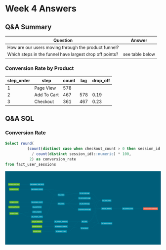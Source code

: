 # Week 4 Answers

## Q&A Summary
| Question | Answer |
| --- | --- |
| How are our users moving through the product funnel? |  |
| Which steps in the funnel have largest drop off points?| see table below |




### Conversion Rate by Product
|step_order|step|count|lag|drop_off|
|-----|-----|-----|-----|-----|
|1|Page View|578|||
|2|Add To Cart|467|578|0.19|
|3|Checkout|361|467|0.23|



## Q&A SQL

### Conversion Rate
```sql
Select round(
          (count(distinct case when checkout_count > 0 then session_id else null end)::numeric 
            / count(distinct session_id)::numeric) * 100, 
           2) as conversion_rate
from fact_user_sessions
```


![DBT DAG](dbt-dag.png)